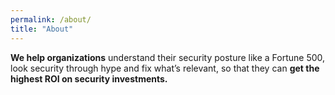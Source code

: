 ```yaml
---
permalink: /about/
title: "About"
---
```


**We help organizations** understand their security posture like a Fortune 500, 
look security through hype and fix what’s relevant, 
so that they can **get the highest ROI on security investments.**